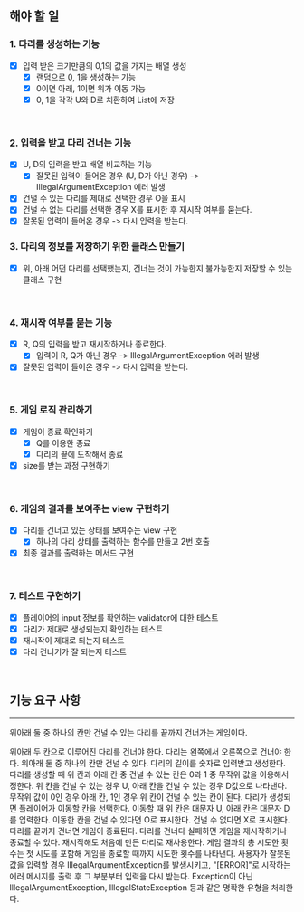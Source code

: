 
## 해야 할 일

### 1. 다리를 생성하는 기능
- [x] 입력 받은 크기만큼의 0,1의 값을 가지는 배열 생성
  - [x] 랜덤으로 0, 1을 생성하는 기능
  - [x] 0이면 아래, 1이면 위가 이동 가능
  - [x] 0, 1을 각각 U와 D로 치환하여 List에 저장

<br>

### 2. 입력을 받고 다리 건너는 기능
- [x] U, D의 입력을 받고 배열 비교하는 기능
  - [x] 잘못된 입력이 들어온 경우 (U, D가 아닌 경우) -> IllegalArgumentException 에러 발생
- [x] 건널 수 있는 다리를 제대로 선택한 경우 O을 표시
- [x] 건널 수 없는 다리를 선택한 경우 X를 표시한 후 재시작 여부를 묻는다.
- [x] 잘못된 입력이 들어온 경우 -> 다시 입력을 받는다.

### 3. 다리의 정보를 저장하기 위한 클래스 만들기
- [x] 위, 아래 어떤 다리를 선택했는지, 건너는 것이 가능한지 불가능한지 저장할 수 있는 클래스 구현

<br>

### 4. 재시작 여부를 묻는 기능
- [x] R, Q의 입력을 받고 재시작하거나 종료한다.
  - [x] 입력이 R, Q가 아닌 경우 -> IllegalArgumentException 에러 발생
- [x] 잘못된 입력이 들어온 경우 -> 다시 입력을 받는다.

<br>

### 5. 게임 로직 관리하기
- [x] 게임이 종료 확인하기
  - [x] Q를 이용한 종료
  - [x] 다리의 끝에 도착해서 종료
- [x] size를 받는 과정 구현하기

<br>

### 6. 게임의 결과를 보여주는 view 구현하기
- [x] 다리를 건너고 있는 상태를 보여주는 view 구현
  - [x] 하나의 다리 상태를 출력하는 함수를 만들고 2번 호출
- [x] 최종 결과를 출력하는 메서드 구현

<br>

### 7. 테스트 구현하기
- [x] 플레이어의 input 정보를 확인하는 validator에 대한 테스트
- [x] 다리가 제대로 생성되는지 확인하는 테스트
- [x] 재시작이 제대로 되는지 테스트
- [x] 다리 건너기가 잘 되는지 테스트

<br>

## 기능 요구 사항

---

위아래 둘 중 하나의 칸만 건널 수 있는 다리를 끝까지 건너가는 게임이다.

위아래 두 칸으로 이루어진 다리를 건너야 한다.
다리는 왼쪽에서 오른쪽으로 건너야 한다.
위아래 둘 중 하나의 칸만 건널 수 있다.
다리의 길이를 숫자로 입력받고 생성한다.
다리를 생성할 때 위 칸과 아래 칸 중 건널 수 있는 칸은 0과 1 중 무작위 값을 이용해서 정한다.
위 칸을 건널 수 있는 경우 U, 아래 칸을 건널 수 있는 경우 D값으로 나타낸다.
무작위 값이 0인 경우 아래 칸, 1인 경우 위 칸이 건널 수 있는 칸이 된다.
다리가 생성되면 플레이어가 이동할 칸을 선택한다.
이동할 때 위 칸은 대문자 U, 아래 칸은 대문자 D를 입력한다.
이동한 칸을 건널 수 있다면 O로 표시한다. 건널 수 없다면 X로 표시한다.
다리를 끝까지 건너면 게임이 종료된다.
다리를 건너다 실패하면 게임을 재시작하거나 종료할 수 있다.
재시작해도 처음에 만든 다리로 재사용한다.
게임 결과의 총 시도한 횟수는 첫 시도를 포함해 게임을 종료할 때까지 시도한 횟수를 나타낸다.
사용자가 잘못된 값을 입력할 경우 IllegalArgumentException를 발생시키고, "[ERROR]"로 시작하는 에러 메시지를 출력 후 그 부분부터 입력을 다시 받는다.
Exception이 아닌 IllegalArgumentException, IllegalStateException 등과 같은 명확한 유형을 처리한다.
